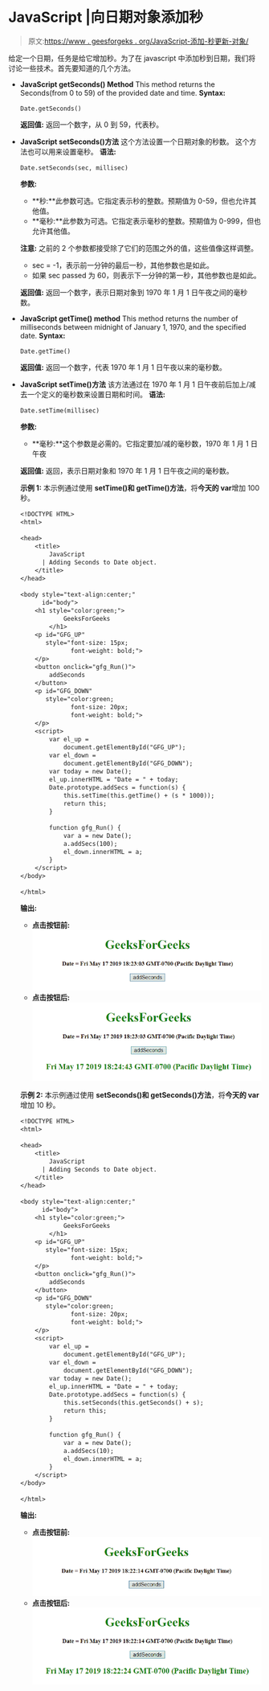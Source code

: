 # JavaScript |向日期对象添加秒

> 原文:[https://www . geesforgeks . org/JavaScript-添加-秒更新-对象/](https://www.geeksforgeeks.org/javascript-adding-seconds-to-date-object/)

给定一个日期，任务是给它增加秒。为了在 javascript 中添加秒到日期，我们将讨论一些技术。首先要知道的几个方法。

*   **JavaScript getSeconds() Method**
    This method returns the Seconds(from 0 to 59) of the provided date and time.
    **Syntax:**

    ```
    Date.getSeconds()

    ```

    **返回值:**
    返回一个数字，从 0 到 59，代表秒。

*   **JavaScript setSeconds()方法**
    这个方法设置一个日期对象的秒数。
    这个方法也可以用来设置毫秒。
    **语法:**

    ```
    Date.setSeconds(sec, millisec)

    ```

    **参数:**

    *   **秒:**此参数可选。它指定表示秒的整数。预期值为 0-59，但也允许其他值。
    *   **毫秒:**此参数为可选。它指定表示毫秒的整数。预期值为 0-999，但也允许其他值。

    **注意:**
    之前的 2 个参数都接受除了它们的范围之外的值，这些值像这样调整。

    *   sec = -1，表示前一分钟的最后一秒，其他参数也是如此。
    *   如果 sec passed 为 60，则表示下一分钟的第一秒，其他参数也是如此。

    **返回值:**
    返回一个数字，表示日期对象到 1970 年 1 月 1 日午夜之间的毫秒数。

*   **JavaScript getTime() method**
    This method returns the number of milliseconds between midnight of January 1, 1970, and the specified date.
    **Syntax:**

    ```
    Date.getTime()

    ```

    **返回值:**
    返回一个数字，代表 1970 年 1 月 1 日午夜以来的毫秒数。

*   **JavaScript setTime()方法**
    该方法通过在 1970 年 1 月 1 日午夜前后加上/减去一个定义的毫秒数来设置日期和时间。
    **语法:**

    ```
    Date.setTime(millisec)

    ```

    **参数:**

    *   **毫秒:**这个参数是必需的。它指定要加/减的毫秒数，1970 年 1 月 1 日午夜

    **返回值:**
    返回，表示日期对象和 1970 年 1 月 1 日午夜之间的毫秒数。

    **示例 1:** 本示例通过使用 **setTime()和 getTime()方法**，将**今天的 var**增加 100 秒。

    ```
    <!DOCTYPE HTML>
    <html>

    <head>
        <title>
            JavaScript 
          | Adding Seconds to Date object.
        </title>
    </head>

    <body style="text-align:center;" 
          id="body">
        <h1 style="color:green;">  
                GeeksForGeeks  
            </h1>
        <p id="GFG_UP" 
           style="font-size: 15px;
                  font-weight: bold;">
        </p>
        <button onclick="gfg_Run()">
            addSeconds
        </button>
        <p id="GFG_DOWN" 
           style="color:green; 
                  font-size: 20px; 
                  font-weight: bold;">
        </p>
        <script>
            var el_up = 
                document.getElementById("GFG_UP");
            var el_down = 
                document.getElementById("GFG_DOWN");
            var today = new Date();
            el_up.innerHTML = "Date = " + today;
            Date.prototype.addSecs = function(s) {
                this.setTime(this.getTime() + (s * 1000));
                return this;
            }

            function gfg_Run() {
                var a = new Date();
                a.addSecs(100);
                el_down.innerHTML = a;
            }
        </script>
    </body>

    </html>
    ```

    **输出:**

    *   **点击按钮前:**
        ![](img/997d6ee4f39c062c0c5e75ba619fa6ab.png)
    *   **点击按钮后:**
        ![](img/adc6bcc1fa80b626d8f4fe805ff1fc51.png)

    **示例 2:** 本示例通过使用 **setSeconds()和 getSeconds()方法**，将**今天的 var**增加 10 秒。

    ```
    <!DOCTYPE HTML>
    <html>

    <head>
        <title>
            JavaScript 
          | Adding Seconds to Date object.
        </title>
    </head>

    <body style="text-align:center;" 
          id="body">
        <h1 style="color:green;">  
                GeeksForGeeks  
            </h1>
        <p id="GFG_UP"
           style="font-size: 15px;
                  font-weight: bold;">
        </p>
        <button onclick="gfg_Run()">
            addSeconds
        </button>
        <p id="GFG_DOWN" 
           style="color:green; 
                  font-size: 20px; 
                  font-weight: bold;">
        </p>
        <script>
            var el_up = 
                document.getElementById("GFG_UP");
            var el_down =
                document.getElementById("GFG_DOWN");
            var today = new Date();
            el_up.innerHTML = "Date = " + today;
            Date.prototype.addSecs = function(s) {
                this.setSeconds(this.getSeconds() + s);
                return this;
            }

            function gfg_Run() {
                var a = new Date();
                a.addSecs(10);
                el_down.innerHTML = a;
            }
        </script>
    </body>

    </html>
    ```

    **输出:**

    *   **点击按钮前:**
        ![](img/5787381c935fd05b7fbed02fd387db3b.png)
    *   **点击按钮后:**
        ![](img/9567edb0719983a6e340bc5e2d722bad.png)